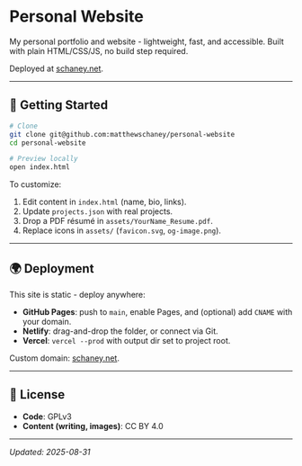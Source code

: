 # Personal Website

My personal portfolio and website - lightweight, fast, and accessible. Built with plain HTML/CSS/JS, no build step required.  

Deployed at [schaney.net](https://schaney.net).

---

## 🚀 Getting Started

```bash
# Clone
git clone git@github.com:matthewschaney/personal-website
cd personal-website

# Preview locally
open index.html
```

To customize:
1. Edit content in `index.html` (name, bio, links).
2. Update `projects.json` with real projects.
3. Drop a PDF résumé in `assets/YourName_Resume.pdf`.
4. Replace icons in `assets/` (`favicon.svg`, `og-image.png`).

---

## 🌍 Deployment

This site is static - deploy anywhere:

- **GitHub Pages**: push to `main`, enable Pages, and (optional) add `CNAME` with your domain.  
- **Netlify**: drag-and-drop the folder, or connect via Git.  
- **Vercel**: `vercel --prod` with output dir set to project root.  

Custom domain: [schaney.net](https://schaney.net).

---

## 📜 License

- **Code**: GPLv3
- **Content (writing, images)**: CC BY 4.0  

---

_Updated: 2025-08-31_  
